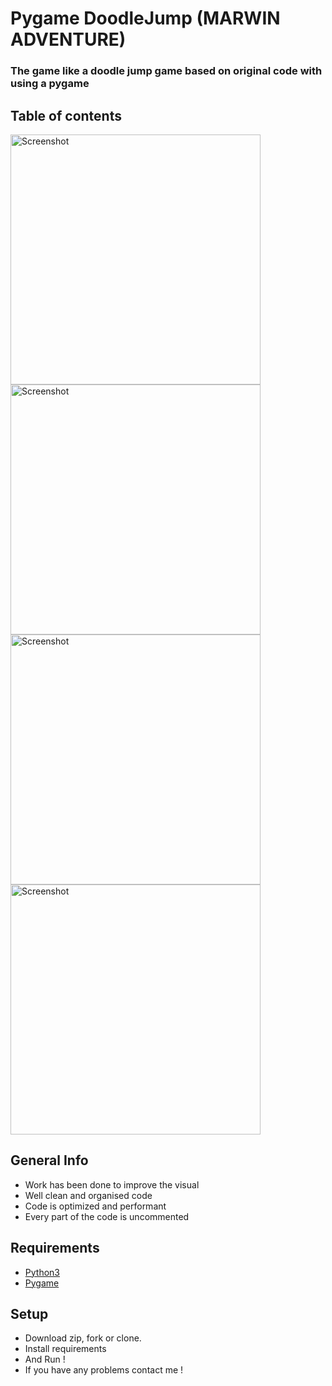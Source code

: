 # Pygame DoodleJump (MARWIN ADVENTURE)
### The game like a doodle jump game based on original code with using a pygame

## Table of contents


<img src="https://github.com/kostrv/Pygame-DoodleJump-ULTRA-UPGRADED/raw/main/screenshots/preview_2.jpg" alt="Screenshot" width="400" height="400"> <img src="https://github.com/kostrv/Pygame-DoodleJump-ULTRA-UPGRADED/raw/main/screenshots/preview_3.jpg" alt="Screenshot" width="400" height="400"> <img src="https://github.com/kostrv/Pygame-DoodleJump-ULTRA-UPGRADED/raw/main/screenshots/preview_4.jpg" alt="Screenshot" width="400" height="400"> <img src="https://github.com/kostrv/Pygame-DoodleJump-ULTRA-UPGRADED/raw/main/screenshots/preview_1.jpg" alt="Screenshot" width="400" height="400"> 


## General Info
* Work has been done to improve the visual
* Well clean and organised code
* Code is optimized and performant
* Every part of the code is uncommented

## Requirements
* [Python3](https://www.python.org/downloads/)
* [Pygame](https://www.pygame.org/news)

## Setup
* Download zip, fork or clone.
* Install requirements
* And Run !
* If you have any problems contact me !
